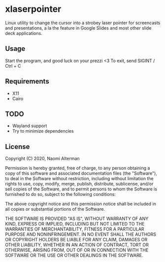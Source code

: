 # xlaserpointer
Linux utility to change the cursor into a strobey laser pointer for screencasts and presentations, a la the feature in Google Slides and most other slide deck applications.

## Usage

Start the program, and good luck on your prezzi <3
To exit, send SIGINT / Ctrl + C

## Requirements

- X11
- Cairo

## TODO

- Wayland support
- Try to minimize dependencies

## License

Copyright (C) 2020, Naomi Alterman

Permission is hereby granted, free of charge, to any person obtaining a copy 
of this software and associated documentation files (the "Software"), to deal 
in the Software without restriction, including without limitation the rights 
to use, copy, modify, merge, publish, distribute, sublicense, and/or sell 
copies of the Software, and to permit persons to whom the Software is 
furnished to do so, subject to the following conditions: 

The above copyright notice and this permission notice shall be included in all 
copies or substantial portions of the Software. 

THE SOFTWARE IS PROVIDED "AS IS", WITHOUT WARRANTY OF ANY KIND, EXPRESS OR 
IMPLIED, INCLUDING BUT NOT LIMITED TO THE WARRANTIES OF MERCHANTABILITY, 
FITNESS FOR A PARTICULAR PURPOSE AND NONINFRINGEMENT. IN NO EVENT SHALL THE 
AUTHORS OR COPYRIGHT HOLDERS BE LIABLE FOR ANY CLAIM, DAMAGES OR OTHER 
LIABILITY, WHETHER IN AN ACTION OF CONTRACT, TORT OR OTHERWISE, ARISING FROM, 
OUT OF OR IN CONNECTION WITH THE SOFTWARE OR THE USE OR OTHER DEALINGS IN THE 
SOFTWARE.
